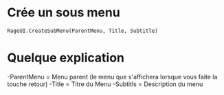 # Crée un sous menu

    RageUI.CreateSubMenu(ParentMenu, Title, Subtitle)
    
# Quelque explication

  -ParentMenu = Menu parent (le menu que s'affichera lorsque vous faite la touche retour)
  -Title = Titre du Menu
  -Subtitls = Description du menu

